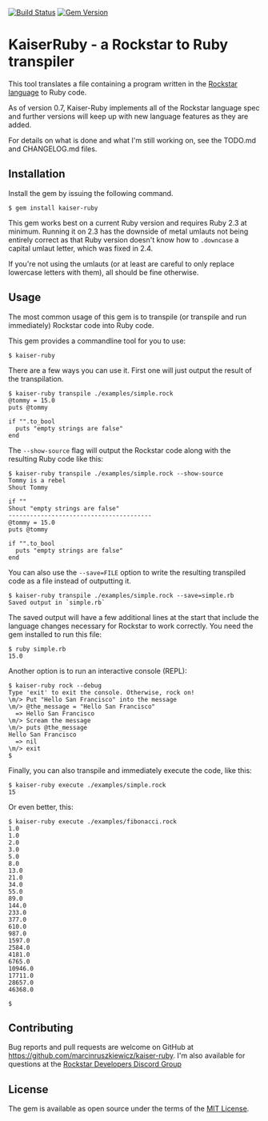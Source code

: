 [![Build Status](https://travis-ci.org/marcinruszkiewicz/kaiser-ruby.svg?branch=master)](https://travis-ci.org/marcinruszkiewicz/kaiser-ruby)
[![Gem Version](https://badge.fury.io/rb/kaiser-ruby.svg)](https://badge.fury.io/rb/kaiser-ruby)

# KaiserRuby - a Rockstar to Ruby transpiler

This tool translates a file containing a program written in the [Rockstar language](https://github.com/dylanbeattie/rockstar) to Ruby code.

As of version 0.7, Kaiser-Ruby implements all of the Rockstar language spec and further versions will keep up with new language features as they are added.

For details on what is done and what I'm still working on, see the TODO.md and CHANGELOG.md files.

## Installation

Install the gem by issuing the following command.

```
$ gem install kaiser-ruby
```

This gem works best on a current Ruby version and requires Ruby 2.3 at minimum. Running it on 2.3 has the downside of metal umlauts not being entirely correct as that Ruby version doesn't know how to `.downcase` a capital umlaut letter, which was fixed in 2.4.

If you're not using the umlauts (or at least are careful to only replace lowercase letters with them), all should be fine otherwise.

## Usage

The most common usage of this gem is to transpile (or transpile and run immediately) Rockstar code into Ruby code.

This gem provides a commandline tool for you to use:

```
$ kaiser-ruby
```

There are a few ways you can use it. First one will just output the result of the transpilation.

```
$ kaiser-ruby transpile ./examples/simple.rock
@tommy = 15.0
puts @tommy

if "".to_bool
  puts "empty strings are false"
end

```

The `--show-source` flag will output the Rockstar code along with the resulting Ruby code like this:

```
$ kaiser-ruby transpile ./examples/simple.rock --show-source
Tommy is a rebel
Shout Tommy

if ""
Shout "empty strings are false"
----------------------------------------
@tommy = 15.0
puts @tommy

if "".to_bool
  puts "empty strings are false"
end

```

You can also use the `--save=FILE` option to write the resulting transpiled code as a file instead of outputting it.

```
$ kaiser-ruby transpile ./examples/simple.rock --save=simple.rb
Saved output in `simple.rb`

```

The saved output will have a few additional lines at the start that include the language changes necessary for Rockstar to work correctly. You need the gem installed to run this file:

```
$ ruby simple.rb
15.0

```

Another option is to run an interactive console (REPL):

```
$ kaiser-ruby rock --debug
Type 'exit' to exit the console. Otherwise, rock on!
\m/> Put "Hello San Francisco" into the message
\m/> @the_message = "Hello San Francisco"
  => Hello San Francisco
\m/> Scream the message
\m/> puts @the_message
Hello San Francisco
  => nil
\m/> exit
$
```

Finally, you can also transpile and immediately execute the code, like this:

```
$ kaiser-ruby execute ./examples/simple.rock
15

```

Or even better, this:

```
$ kaiser-ruby execute ./examples/fibonacci.rock
1.0
1.0
2.0
3.0
5.0
8.0
13.0
21.0
34.0
55.0
89.0
144.0
233.0
377.0
610.0
987.0
1597.0
2584.0
4181.0
6765.0
10946.0
17711.0
28657.0
46368.0

$
```

## Contributing

Bug reports and pull requests are welcome on GitHub at https://github.com/marcinruszkiewicz/kaiser-ruby. I'm also available for questions at the [Rockstar Developers Discord Group](https://discord.gg/kEUe5bM)

## License

The gem is available as open source under the terms of the [MIT License](https://opensource.org/licenses/MIT).
